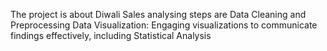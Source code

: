 The project is about Diwali Sales analysing
steps are
Data Cleaning and Preprocessing
Data Visualization: Engaging visualizations to communicate findings effectively, including
Statistical Analysis
